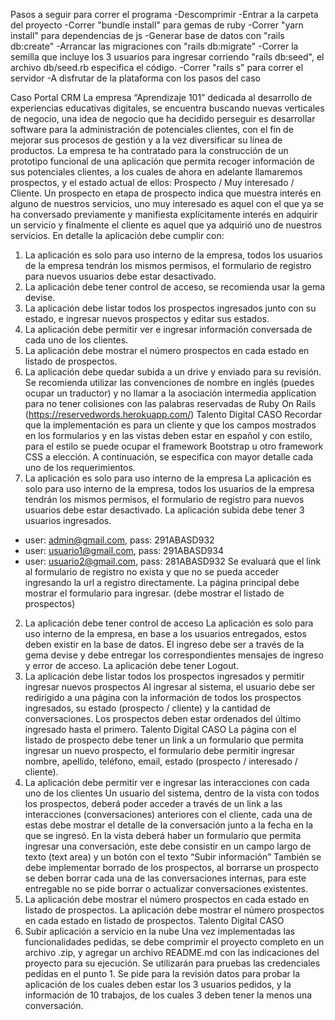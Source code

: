 Pasos a seguir para correr el programa
-Descomprimir
-Entrar a la carpeta del proyecto
-Correr "bundle install" para gemas de ruby
-Correr "yarn install" para dependencias de js
-Generar base de datos con "rails db:create"
-Arrancar las migraciones con "rails db:migrate"
-Correr la semilla que incluye los 3 usuarios para ingresar corriendo "rails db:seed", el archivo db/seed.rb especifica el código.
-Correr "rails s" para correr el servidor
-A disfrutar de la plataforma con los pasos del caso

Caso Portal CRM
La empresa “Aprendizaje 101” dedicada al desarrollo de experiencias educativas digitales, se
encuentra buscando nuevas verticales de negocio, una idea de negocio que ha decidido perseguir
es desarrollar software para la administración de potenciales clientes, con el fin de mejorar sus
procesos de gestión y a la vez diversificar su línea de productos.
La empresa te ha contratado para la construcción de un prototipo funcional de una aplicación que
permita recoger información de sus potenciales clientes, a los cuales de ahora en adelante
llamaremos prospectos, y el estado actual de ellos: Prospecto / Muy interesado / Cliente.
Un prospecto en etapa de prospecto indica que muestra interés en alguno de nuestros servicios,
uno muy interesado es aquel con el que ya se ha conversado previamente y manifiesta
explícitamente interés en adquirir un servicio y finalmente el cliente es aquel que ya adquirió uno
de nuestros servicios.
En detalle la aplicación debe cumplir con:
1. La aplicación es solo para uso interno de la empresa, todos los usuarios de la empresa
tendrán los mismos permisos, el formulario de registro para nuevos usuarios debe estar
desactivado.
2. La aplicación debe tener control de acceso, se recomienda usar la gema devise.
3. La aplicación debe listar todos los prospectos ingresados junto con su estado, e ingresar
nuevos prospectos y editar sus estados.
4. La aplicación debe permitir ver e ingresar información conversada de cada uno de los
clientes.
5. La aplicación debe mostrar el número prospectos en cada estado en listado de prospectos.
6. La aplicación debe quedar subida a un drive y enviado para su revisión.
Se recomienda utilizar las convenciones de nombre en inglés (puedes ocupar un traductor) y no
llamar a la asociación intermedia application para no tener colisiones con las palabras reservadas
de Ruby On Rails (https://reservedwords.herokuapp.com/)
Talento Digital
CASO
Recordar que la implementación es para un cliente y que los campos mostrados en los formularios
y en las vistas deben estar en español y con estilo, para el estilo se puede ocupar el framework
Bootstrap u otro framework CSS a elección.
A continuación, se especifica con mayor detalle cada uno de los requerimientos.
1. La aplicación es solo para uso interno de la empresa
La aplicación es solo para uso interno de la empresa, todos los usuarios de la empresa tendrán los
mismos permisos, el formulario de registro para nuevos usuarios debe estar desactivado. La
aplicación subida debe tener 3 usuarios ingresados.
- user: admin@gmail.com, pass: 291ABASD932
- user: usuario1@gmail.com, pass: 291ABASD934
- user: usuario2@gmail.com, pass: 281ABASD932
Se evaluará que el link al formulario de registro no exista y que no se pueda acceder ingresando la
url a registro directamente.
La página principal debe mostrar el formulario para ingresar. (debe mostrar el listado de prospectos)
2. La aplicación debe tener control de acceso
La aplicación es solo para uso interno de la empresa, en base a los usuarios entregados, estos
deben existir en la base de datos. El ingreso debe ser a través de la gema devise y debe entregar
los correspondientes mensajes de ingreso y error de acceso. La aplicación debe tener Logout.
3. La aplicación debe listar todos los prospectos ingresados y permitir ingresar
nuevos prospectos
Al ingresar al sistema, el usuario debe ser redirigido a una página con la información de todos los
prospectos ingresados, su estado (prospecto / cliente) y la cantidad de conversaciones. Los
prospectos deben estar ordenados del último ingresado hasta el primero.
Talento Digital
CASO
La página con el listado de prospecto debe tener un link a un formulario que permita ingresar un
nuevo prospecto, el formulario debe permitir ingresar nombre, apellido, teléfono, email, estado
(prospecto / interesado / cliente).
4. La aplicación debe permitir ver e ingresar las interacciones con cada uno de los
clientes
Un usuario del sistema, dentro de la vista con todos los prospectos, deberá poder acceder a través
de un link a las interacciones (conversaciones) anteriores con el cliente, cada una de estas debe
mostrar el detalle de la conversación junto a la fecha en la que se ingresó.
En la vista deberá haber un formulario que permita ingresar una conversación, este debe consistir
en un campo largo de texto (text area) y un botón con el texto “Subir información”
También se debe implementar borrado de los prospectos, al borrarse un prospecto se deben borrar
cada una de las conversaciones internas, para este entregable no se pide borrar o actualizar
conversaciones existentes.
5. La aplicación debe mostrar el número prospectos en cada estado en listado de
prospectos.
La aplicación debe mostrar el número prospectos en cada estado en listado de prospectos.
Talento Digital
CASO
6. Subir aplicación a servicio en la nube
Una vez implementadas las funcionalidades pedidas, se debe comprimir el proyecto completo en
un archivo .zip, y agregar un archivo README.md con las indicaciones del proyecto para su
ejecución. Se utilizarán para pruebas las credenciales pedidas en el punto 1.
Se pide para la revisión datos para probar la aplicación de los cuales deben estar los 3 usuarios
pedidos, y la información de 10 trabajos, de los cuales 3 deben tener la menos una conversación.
